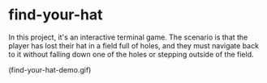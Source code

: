 # find-your-hat

In this project, it's an interactive terminal game. The scenario is that the player has lost their hat in a field full of holes, 
and they must navigate back to it without falling down one of the holes or stepping outside of the field.

(find-your-hat-demo.gif)
